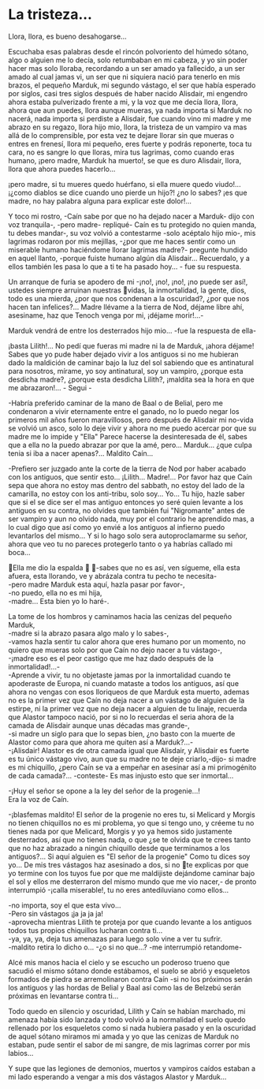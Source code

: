 # La tristeza...

Llora, llora, es bueno desahogarse...

Escuchaba esas palabras desde el rincón polvoriento del húmedo sótano, algo o alguien me lo decía, solo retumbaban en mi cabeza, y yo sin poder hacer mas solo lloraba, recordando a un ser amado ya fallecido, a un ser amado al cual jamas vi, un ser que ni siquiera nació para tenerlo en mis brazos, el pequeño Marduk, mi segundo vástago, el ser que había esperado por siglos, casi tres siglos después de haber nacido Alisdair, mi engendro ahora estaba pulverizado frente a mi, y la voz que me decía llora, llora, ahora que aun puedes, llora aunque mueras, ya nada importa si Marduk no nacerá, nada importa si perdiste a Alisdair, fue cuando vino mi madre y me abrazo en su regazo, llora hijo mio, llora, la tristeza de un vampiro va mas allá de lo comprensible, por esta vez te dejare llorar sin que mueras o entres en frenesí, llora mi pequeño, eres fuerte y podrás reponerte, toca tu cara, no es sangre lo que lloras, mira tus lagrimas, como cuando eras humano, ¡pero madre, Marduk ha muerto!, se que es duro Alisdair, llora, llora que ahora puedes hacerlo...

¡pero madre, si tu mueres quedo huérfano, si ella muere quedo viudo!...   
¡¿como diablos se dice cuando uno pierde un hijo?! ¿no lo sabes? ¡es que madre, no hay palabra alguna para explicar este dolor!...  

Y toco mi rostro, -Caín sabe por que no ha dejado nacer a Marduk- dijo con voz tranquila-, -pero madre- repliqué- Caín es tu protegido no quien manda, tu debes mandar-, su voz volvió a contestarme -solo acéptalo hijo mio-, mis lagrimas rodaron por mis mejillas, -¿por que me haces sentir como un miserable humano haciéndome llorar lagrimas madre?- pregunte hundido en aquel llanto, -porque fuiste humano algún día Alisdair... Recuerdalo, y a ellos también les pasa lo que a ti te ha pasado hoy... - fue su respuesta.

Un arranque de furia se apodero de mi -¡no!, ¡no!, ¡no!, ¡no puede ser así!, ustedes siempre arruinan nuestras vidas, la inmortalidad, la gente, dios, todo es una mierda, ¿por que nos condenan a la oscuridad?, ¿por que nos hacen tan infelices?... Madre llévame a la tierra de Nod, déjame libre ahí, asesiname, haz que Tenoch venga por mi, ¡déjame morir!...-

Marduk vendrá de entre los desterrados hijo mio... -fue la respuesta de ella-

¡basta Lilith!... No pedí que fueras mi madre ni la de Marduk, ¡ahora déjame! Sabes que yo pude haber dejado vivir a los antiguos si no me hubieran dado la maldición de caminar bajo la luz del sol sabiendo que es antinatural para nosotros, mírame, yo soy antinatural, soy un vampiro, ¿porque esta desdicha madre?, ¿porque esta desdicha Lilith?, ¡maldita sea la hora en que me abrazaron!... - Segui -

-Habría preferido caminar de la mano de Baal o de Belial, pero me condenaron a vivir eternamente entre el ganado, no lo puedo negar los primeros mil años fueron maravillosos, pero después de Alisdair mi no-vida se volvió un asco, solo lo deje vivir y ahora no me puedo acercar por que su madre me lo impide y "Ella" Parece hacerse la desinteresada de él, sabes que a ella no la puedo abrazar por que la amé, pero... Marduk... ¿que culpa tenia si iba a nacer apenas?... Maldito Caín... 

-Prefiero ser juzgado ante la corte de la tierra de Nod por haber acabado con los antiguos, que sentir esto... ¡Lilith... Madre!... Por favor haz que Caín sepa que ahora no estoy mas dentro del sabbath, no estoy del lado de la camarilla, no estoy con los anti-tribu, solo soy... Yo... Tu hijo, hazle saber que si el se dice ser el mas antiguo entonces yo seré quien levante
a los antiguos en su contra, no olvides que también fui "Nigromante" antes de ser vampiro y aun no olvido nada, muy por el  contrario he aprendido mas, a lo cual digo que así como yo envié a los antiguos al infierno puedo levantarlos del mismo... Y si lo hago solo sera autoproclamarme su señor, ahora que veo tu no pareces protegerlo tanto o ya habrías callado mi boca...

Ella me dio la espalda

-sabes que no es así, ven sígueme, ella esta afuera, esta llorando, ve y abrázala contra tu pecho te necesita-  
-pero madre Marduk esta aquí, hazla pasar por favor-,  
-no puedo, ella no es mi hija,  
-madre... Esta bien yo lo haré-.

La tome de los hombros y caminamos hacia las cenizas del pequeño Marduk,  
-madre si la abrazo pasara algo malo y lo sabes-,  
-vamos hazla sentir tu calor ahora que eres humano por un momento, no quiero que mueras solo por que Caín no dejo nacer a tu
vástago-,  
-¡madre eso es el peor castigo que me haz dado después de la inmortalidad!...-  
-Aprende a vivir, tu no objetaste jamas por la inmortalidad cuando te apoderaste de Europa, ni cuando mataste a todos los antiguos, así que ahora no vengas con esos lloriqueos de que Marduk esta muerto, ademas no es la primer vez que Caín no deja nacer a un vástago de alguien de la estirpe, ni la primer vez que no deja nacer a alguien de tu linaje, recuerda que Alastor tampoco nació, por si no lo recuerdas el seria ahora de la camada de Alisdair aunque unas décadas mas grande-,  
-si madre un siglo para que lo sepas bien, ¿no basto con la muerte de Alastor como para que ahora me quiten así a Marduk?...-  
-¡Alisdair! Alastor es de otra camada igual que Alisdair, y Alisdair es fuerte es tu único vástago vivo, aun que su madre no te deje criarlo,-dijo- si madre es mi chiquillo, ¿pero Caín se va a empeñar en asesinar así a mi primogénito de cada camada?... 
-conteste- Es mas injusto esto que ser inmortal...

-¡Huy el señor se opone a la ley del señor de la progenie...!  
Era la voz de Caín.

-¡blasfemas maldito! El señor de la progenie no eres tu, si Melicard y Morgis no tienen chiquillos no es mi problema, yo que si tengo uno, y créeme tu no tienes nada por que Melicard, Morgis y yo ya hemos sido justamente desterrados, así que no tienes nada, o que ¿se te olvida que te crees tanto que no haz abrazado a ningún chiquillo desde que terminamos a los antiguos?... Si aquí alguien es "El señor de la progenie" Como tu dices soy yo... De mis tres vástagos haz asesinado a dos, si no te explicas por que yo termine con los tuyos fue por que me maldijiste dejándome caminar bajo el sol y ellos me desterraron del mismo mundo
que me vio nacer,- de pronto interrumpió -¡calla miserable!, tu no eres antediluviano como ellos...

-no importa, soy el que esta vivo...  
-Pero sin vástagos ¡ja ja ja ja!  
-aprovecha mientras Lilith te proteja por que cuando levante a los antiguos todos tus propios chiquillos lucharan contra ti...  
-ya, ya, ya, deja tus amenazas para luego solo vine a ver tu sufrir.  
-maldito retira lo dicho o...
-¿o si no que...? -me interrumpió retandome-

Alcé mis manos hacia el cielo y se escucho un poderoso trueno que sacudió el mismo sótano donde estábamos, el suelo se abrió y
esqueletos formados de piedra se arremolinaron contra Caín -si no los próximos serán los antiguos y las hordas de Belial y Baal así como las de Belzebú serán próximas en levantarse contra ti...

Todo quedo en silencio y oscuridad, Lilith y Caín se habían marchado, mi amenaza había sido lanzada y todo volvió a la normalidad el suelo quedo rellenado por los esqueletos como si nada hubiera pasado y en la oscuridad de aquel sótano miramos mi amada y yo que las cenizas de Marduk no estaban, pude sentir el sabor de mi sangre, de mis lagrimas correr por mis labios...

Y supe que las legiones de demonios, muertos y vampiros caídos estaban a mi lado esperando a vengar a mis dos vástagos Alastor y
Marduk...